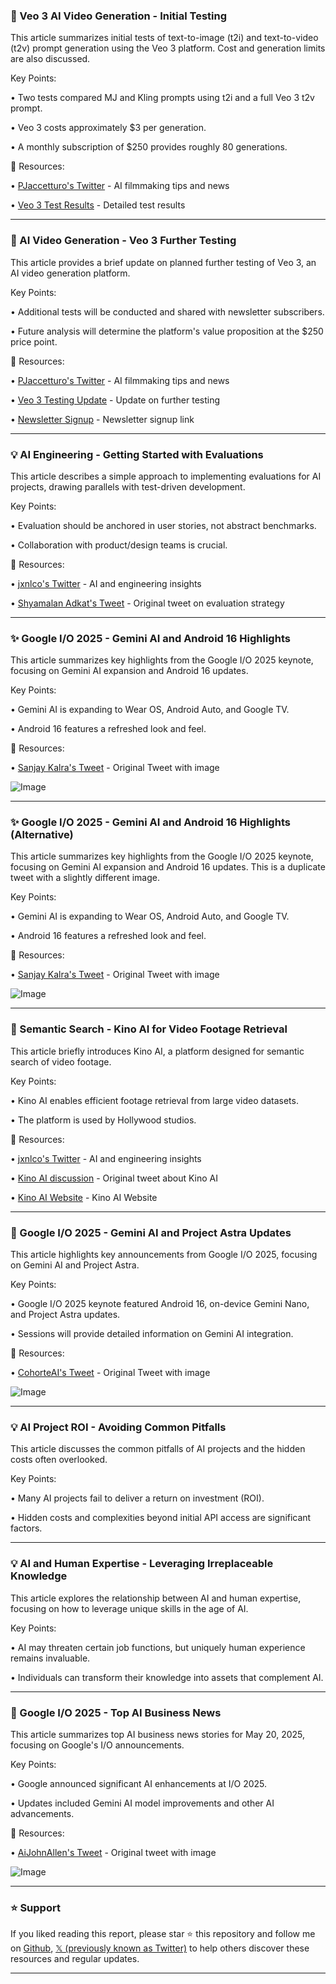 ### 🤖 Veo 3 AI Video Generation - Initial Testing

This article summarizes initial tests of text-to-image (t2i) and text-to-video (t2v) prompt generation using the Veo 3 platform.  Cost and generation limits are also discussed.


Key Points:

• Two tests compared MJ and Kling prompts using t2i and a full Veo 3 t2v prompt.


• Veo 3 costs approximately $3 per generation.


• A monthly subscription of $250 provides roughly 80 generations.



🔗 Resources:

• [PJaccetturo's Twitter](https://x.com/PJaccetturo) - AI filmmaking tips and news


• [Veo 3 Test Results](https://x.com/PJaccetturo/status/1924929626205519879) - Detailed test results


---
### 🚀 AI Video Generation -  Veo 3 Further Testing

This article provides a brief update on planned further testing of Veo 3, an AI video generation platform.


Key Points:

• Additional tests will be conducted and shared with newsletter subscribers.


•  Future analysis will determine the platform's value proposition at the $250 price point.



🔗 Resources:

• [PJaccetturo's Twitter](https://x.com/PJaccetturo) -  AI filmmaking tips and news


• [Veo 3 Testing Update](https://x.com/PJaccetturo/status/1924929627619041669) -  Update on further testing


• [Newsletter Signup](https://t.co/qwTM7vWax0) - Newsletter signup link


---
### 💡 AI Engineering -  Getting Started with Evaluations

This article describes a simple approach to implementing evaluations for AI projects, drawing parallels with test-driven development.


Key Points:

•  Evaluation should be anchored in user stories, not abstract benchmarks.


•  Collaboration with product/design teams is crucial.


🔗 Resources:

• [jxnlco's Twitter](https://x.com/jxnlco) -  AI and engineering insights


• [Shyamalan Adkat's Tweet](https://x.com/shyamalanadkat/status/1924715644903362869) - Original tweet on evaluation strategy


---
### ✨ Google I/O 2025 - Gemini AI and Android 16 Highlights

This article summarizes key highlights from the Google I/O 2025 keynote, focusing on Gemini AI expansion and Android 16 updates.


Key Points:

• Gemini AI is expanding to Wear OS, Android Auto, and Google TV.


• Android 16 features a refreshed look and feel.



🔗 Resources:

• [Sanjay Kalra's Tweet](https://x.com/sanjaykalra/status/1924906630543712511) -  Original Tweet with image


![Image](https://pbs.twimg.com/media/GrakCaragAA_4BR?format=jpg&name=small)


---
### ✨ Google I/O 2025 -  Gemini AI and Android 16 Highlights (Alternative)

This article summarizes key highlights from the Google I/O 2025 keynote, focusing on Gemini AI expansion and Android 16 updates.  This is a duplicate tweet with a slightly different image.


Key Points:

• Gemini AI is expanding to Wear OS, Android Auto, and Google TV.


• Android 16 features a refreshed look and feel.



🔗 Resources:

• [Sanjay Kalra's Tweet](https://x.com/sanjaykalra/status/1924905992246198467) - Original Tweet with image


![Image](https://pbs.twimg.com/media/GrajwAZbAAAEKHt?format=jpg&name=small)


---
### 🤖 Semantic Search - Kino AI for Video Footage Retrieval

This article briefly introduces Kino AI, a platform designed for semantic search of video footage.


Key Points:

• Kino AI enables efficient footage retrieval from large video datasets.


•  The platform is used by Hollywood studios.



🔗 Resources:

• [jxnlco's Twitter](https://x.com/jxnlco) - AI and engineering insights


• [Kino AI discussion](https://x.com/jxnlco/status/1924904311387021389) - Original tweet about Kino AI


• [Kino AI Website](https://t.co/XDZED7vNwd) - Kino AI Website


---
### 🤖 Google I/O 2025 -  Gemini AI and Project Astra Updates

This article highlights key announcements from Google I/O 2025, focusing on Gemini AI and Project Astra.


Key Points:

• Google I/O 2025 keynote featured Android 16, on-device Gemini Nano, and Project Astra updates.


•  Sessions will provide detailed information on Gemini AI integration.


🔗 Resources:


• [CohorteAI's Tweet](https://x.com/CohorteAI/status/1924902971688501449) -  Original Tweet with image


![Image](https://pbs.twimg.com/media/GrahDHbbAAMiGqu?format=jpg&name=small)


---
### 💡 AI Project ROI - Avoiding Common Pitfalls

This article discusses the common pitfalls of AI projects and the hidden costs often overlooked.


Key Points:

•  Many AI projects fail to deliver a return on investment (ROI).


•  Hidden costs and complexities beyond initial API access are significant factors.


---
### 💡 AI and Human Expertise -  Leveraging Irreplaceable Knowledge

This article explores the relationship between AI and human expertise, focusing on how to leverage unique skills in the age of AI.


Key Points:

• AI may threaten certain job functions, but uniquely human experience remains invaluable.


• Individuals can transform their knowledge into assets that complement AI.


---
### 🤖 Google I/O 2025 - Top AI Business News

This article summarizes top AI business news stories for May 20, 2025, focusing on Google's I/O announcements.


Key Points:

• Google announced significant AI enhancements at I/O 2025.


• Updates included Gemini AI model improvements and other AI advancements.



🔗 Resources:

• [AiJohnAllen's Tweet](https://x.com/AiJohnAllen/status/1924872518005096572) - Original tweet with image


![Image](https://pbs.twimg.com/media/GraFAq2W0AAz3D3?format=jpg&name=small)


---

### ⭐️ Support

If you liked reading this report, please star ⭐️ this repository and follow me on [Github](https://github.com/Drix10), [𝕏 (previously known as Twitter)](https://x.com/DRIX_10_) to help others discover these resources and regular updates.

---